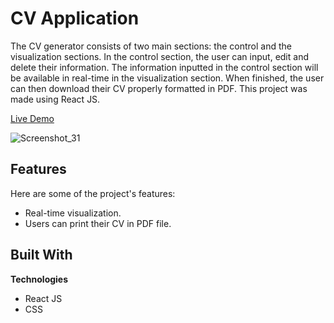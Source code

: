 # CV Application

The CV generator consists of two main sections: the control and the visualization sections. In the control section, the user can input, edit and delete their information. The information inputted in the control section will be available in real-time in the visualization section. When finished, the user can then download their CV properly formatted in PDF. This project was made using React JS.

[Live Demo](https://cv-applicationgen.netlify.app/)

![Screenshot_31](https://github.com/user-attachments/assets/f657b315-d31b-4d4e-b512-9d7b9a95ceb4)

## Features
Here are some of the project's features:
- Real-time visualization.
- Users can print their CV in PDF file.

## Built With

<b>Technologies</b>
- React JS
- CSS
